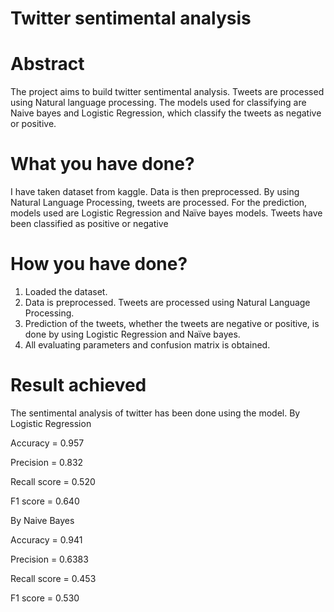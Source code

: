 # Twitter sentimental analysis
# Abstract
The project aims to build twitter sentimental analysis. 
Tweets are processed using Natural language processing.
The models used for classifying are Naive bayes and Logistic Regression, which classify the tweets as negative or positive.
# What you have done?
I have taken dataset from kaggle. 
Data is then preprocessed.
By using Natural Language Processing, tweets are processed.
For the prediction, models used are Logistic Regression and Naïve bayes models.
Tweets have been classified as positive or negative
# How you have done?
1) Loaded the dataset.
2) Data is preprocessed. Tweets are processed using Natural Language Processing.
3) Prediction of the tweets, whether the tweets are negative or positive, is done   by using Logistic Regression and Naïve bayes.
4) All evaluating parameters and confusion matrix is obtained.
# Result achieved
The sentimental analysis of twitter has been done using the model.
By Logistic Regression

Accuracy = 0.957

Precision =  0.832

Recall score = 0.520

F1 score = 0.640

By Naive Bayes

Accuracy = 0.941

Precision = 0.6383

Recall score = 0.453

F1 score =  0.530


